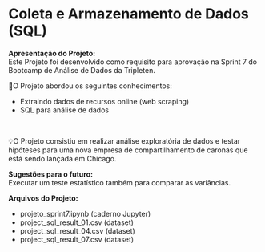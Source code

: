# Coleta e Armazenamento de Dados (SQL)

**Apresentação do Projeto:**<br>
Este Projeto foi desenvolvido como requisito para aprovação na Sprint 7 do Bootcamp de Análise de Dados da Tripleten.

🧩O Projeto abordou os seguintes conhecimentos:
- Extraindo dados de recursos online (web scraping)
- SQL para análise de dados
<br>

💡O Projeto consistiu em realizar análise exploratória de dados e testar hipóteses para uma nova empresa de compartilhamento de caronas que está sendo lançada em Chicago.<br>


**Sugestões para o futuro:** <br>
Executar um teste estatístico também para comparar as variâncias.

**Arquivos do Projeto:**
- projeto_sprint7.ipynb (caderno Jupyter)
- project_sql_result_01.csv (dataset)
- project_sql_result_04.csv (dataset)
- project_sql_result_07.csv (dataset)

  
